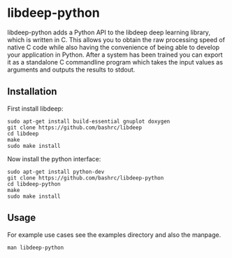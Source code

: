 # libdeep-python
libdeep-python adds a Python API to the libdeep deep learning library, which is written in C. This allows you to obtain the raw processing speed of native C code while also having the convenience of being able to develop your application in Python. After a system has been trained you can export it as a standalone C commandline program which takes the input values as arguments and outputs the results to stdout.

Installation
------------

First install libdeep:

````
sudo apt-get install build-essential gnuplot doxygen
git clone https://github.com/bashrc/libdeep
cd libdeep
make
sudo make install
````

Now install the python interface:

````
sudo apt-get install python-dev
git clone https://github.com/bashrc/libdeep-python
cd libdeep-python
make
sudo make install
````

Usage
-----

For example use cases see the examples directory and also the manpage.

    man libdeep-python
